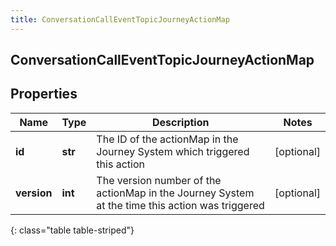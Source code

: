 ```yaml
---
title: ConversationCallEventTopicJourneyActionMap
---
```

## ConversationCallEventTopicJourneyActionMap

## Properties

|Name | Type | Description | Notes|
|------------ | ------------- | ------------- | -------------|
| **id** | **str** | The ID of the actionMap in the Journey System which triggered this action | [optional] |
| **version** | **int** | The version number of the actionMap in the Journey System at the time this action was triggered | [optional] |
{: class="table table-striped"}



